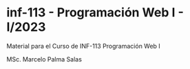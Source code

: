 # inf-113 - Programación Web I - I/2023

Material para el Curso de INF-113 Programación Web I

MSc. Marcelo Palma Salas

